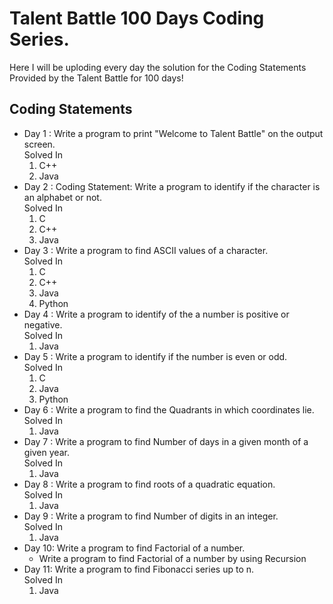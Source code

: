 <h1>Talent Battle 100 Days Coding Series.</h1>
Here I will be uploding every day the solution for the Coding Statements Provided by the Talent Battle for 100 days!

<h2>Coding Statements</h2>
  <ul>
    <li>Day 1 : Write a program to print "Welcome to Talent Battle" on the output screen.<br> Solved In 
        <ol>
            <li>C++</li>
             <li>Java</li>
        </ol>
    </li>  
    <li>Day 2 : Coding Statement: Write a program to identify if the character is an alphabet or not.<br> Solved In 
        <ol><li>C</li>
            <li>C++</li>
            <li>Java</li>
        </ol></li>
    <li>Day 3 : Write a program to find ASCII values of a character.<br> Solved In 
        <ol><li>C</li>
            <li>C++</li>
            <li>Java</li>
            <li>Python</li>
        </ol></li>
   <li>Day 4 : Write a program to identify of the a number is positive or negative.<br> Solved In 
        <ol><li>Java</li></ol></li>
    <li>Day 5 : Write a program to identify if the number is even or odd.<br> Solved In 
        <ol><li>C</li>
            <li>Java</li>
            <li>Python</li>
        </ol></li>
    <li>Day 6 : Write a program to find the Quadrants in which coordinates lie.<br> Solved In 
        <ol><li>Java</li>
           </ol></li>
    <li>Day 7 : Write a program to find Number of days in a given month of a given year.<br> Solved In 
        <ol><li>Java</li>
           </ol></li>
    <li>Day 8 : Write a program to find roots of a quadratic equation.<br> Solved In 
        <ol><li>Java</li>
            </ol></li>
    <li>Day 9 : Write a program to find Number of digits in an integer.<br> Solved In 
        <ol><li>Java</li>
            </ol></li>
    <li>Day 10: Write a program to find Factorial of a number.<ul><li>Write a program to find Factorial of a number by using Recursion</li></ul></li>
    <li>Day 11: Write a program to find Fibonacci series up to n.<br> Solved In 
        <ol><li>Java</li>
            </ol></li></ul>
